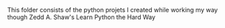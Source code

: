 This folder consists of the python projets I created while working my way though Zedd A. Shaw's Learn Python the Hard Way
